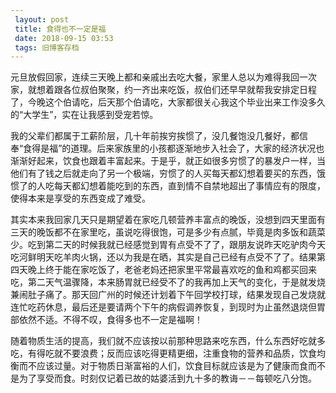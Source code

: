 ```yaml
---
 layout: post
 title: 食得也不一定是福
 date: 2018-09-15 03:53
 tags: 旧博客存档
---
```

元旦放假回家，连续三天晚上都和亲戚出去吃大餐，家里人总以为难得我回一次家，就想着跟各位叔伯聚聚，约一齐出来吃饭，叔伯们还早早就帮我安排定日程了，今晚这个伯请吃，后天那个伯请吃，大家都很关心我这个毕业出来工作没多久的“大学生”，实在让我感到受宠若惊。



我的父辈们都属于工薪阶层，几十年前挨穷挨惯了，没几餐饱没几餐好，都信奉“食得是福”的道理。后来家族里的小孩都逐渐地步入社会了，大家的经济状况也渐渐好起来，饮食也跟着丰富起来。于是乎，就正如很多穷惯了的暴发户一样，当他们有了钱之后就走向了另一个极端，穷惯了的人买每天都幻想着要买的东西，饿惯了的人吃每天都幻想着能吃到的东西，直到情不自禁地超出了事情应有的限度，使得本来是享受的东西变成了难受。



其实本来我回家几天只是期望着在家吃几顿营养丰富点的晚饭，没想到四天里面有三天的晚饭都不在家里吃，虽说吃得很饱，可是多少有点腻，毕竟是肉多饭和蔬菜少。吃到第二天的时候我就已经感觉到胃有点受不了了，跟朋友说昨天吃驴肉今天吃河鲜明天吃羊肉火锅，还以为我是在晒，其实是自己已经有点受不了了。结果第四天晚上终于能在家吃饭了，老爸老妈还把家里平常最喜欢吃的鱼和鸡都买回来吃，第二天气温骤降，本来肠胃就已经受不了的我再加上天气的变化，于是就发烧兼闹肚子痛了。那天回广州的时候还计划着下午回学校打球，结果发现自己发烧就连忙吃药休息，最后还是要请两个下午的病假调养恢复，到现时为止虽然退烧但胃部依然不适。不得不叹，食得多也不一定是福啊！



随着物质生活的提高，我们就不应该按以前那种思路来吃东西，什么东西好吃就多吃，有得吃就不要浪费；反而应该吃得更精更细，注重食物的营养和品质，饮食均衡而不应该过量。对于物质日渐富裕的人们，饮食目标就应该是为了健康而食而不是为了享受而食。时刻仅记着已故的姑婆活到九十多的教诲－－每顿吃八分饱。






